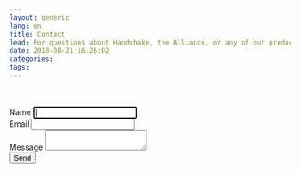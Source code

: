```yaml
---
layout: generic
lang: en
title: Contact
lead: For questions about Handshake, the Alliance, or any of our products, drop us a line below.
date: 2018-08-21 16:26:02
categories:
tags:
---
```


<div class="container">
  <div class="row">
    <div class="col-sm-12 col-md-8 align-self-center">
      <br><br>
      <form name="contact" method="POST"><input type="hidden" name="form-name" value="contact" data-netlify-recaptcha>
        <div class="form-group">
          <label for="name">Name</label>
          <input id="contact-name" name="name" type="text" class="form-control" required autofocus>
        </div>
        <div class="form-group">
          <label for="email">Email</label>
          <input id="contact-email" name="email" type="email" class="form-control" required="">
        </div>
        <div class="form-group">
          <label for="message">Message</label>
          <textarea id="contact-message" name="message" type="text" class="form-control" required=""></textarea>
        </div>
        <input type="submit" value="Send" class="btn btn-primary">
      </form>
      <br><br>
    </div>
  </div>
</div>
